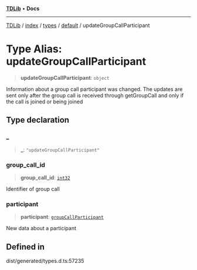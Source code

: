 [**TDLib**](../../../../../../README.md) • **Docs**

***

[TDLib](../../../../../../modules.md) / [index](../../../../../README.md) / [types](../../../README.md) / [default](../README.md) / updateGroupCallParticipant

# Type Alias: updateGroupCallParticipant

> **updateGroupCallParticipant**: `object`

Information about a group call participant was changed. The updates are sent only after the group call is received through getGroupCall and only if the call is joined or being joined

## Type declaration

### \_

> **\_**: `"updateGroupCallParticipant"`

### group\_call\_id

> **group\_call\_id**: [`int32`](int32.md)

Identifier of group call

### participant

> **participant**: [`groupCallParticipant`](groupCallParticipant.md)

New data about a participant

## Defined in

dist/generated/types.d.ts:57235
